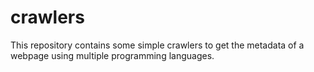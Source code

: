 # crawlers
This repository contains some simple crawlers to get the metadata of a webpage using multiple programming languages.
